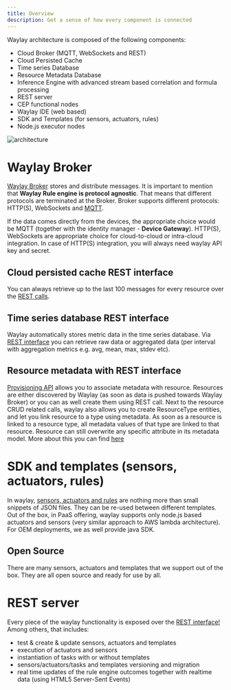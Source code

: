 ```yaml
---
title: Overview
description: Get a sense of how every component is connected
---
```


Waylay architecture is composed of the following components:

* Cloud Broker (MQTT, WebSockets and REST)
* Cloud Persisted Cache
* Time series Database
* Resource Metadata Database
* Inference Engine with advanced stream based correlation and formula processing
* REST server
* CEP functional nodes
* Waylay IDE (web based)
* SDK and Templates (for sensors, actuators, rules)
* Node.js executor nodes

![architecture](/architecture/architecture.png)

# Waylay Broker

[Waylay Broker](/api/broker-and-storage/) stores and distribute messages. It is important to mention that **Waylay Rule engine is protocol agnostic**. That means that different protocols are terminated at the Broker. Broker supports different protocols: HTTP(S), WebSockets and [MQTT](/features/mqtt). 

If the data comes directly from the devices, the appropriate choice would be MQTT (together with the identity  manager - **Device Gateway**).  HTTP(S), WebSockets are appropriate choice for cloud-to-cloud or intra-cloud integration. In case of HTTP(S) integration, you will always need waylay API key and secret. 

## Cloud persisted cache REST interface
You can always retrieve up to the last 100 messages for every resource over the [REST calls](/api/broker-and-storage/#document-data).

## Time series database REST interface
Waylay automatically stores metric data in the time series database. Via [REST interface](api/broker-and-storage/#time-series-data) you can retrieve raw data or aggregated data (per interval with aggregation metrics e.g. avg, mean, max, stdev etc).

## Resource metadata with REST interface
[Provisioning API](/api/rest/#provisioning-api) allows you to associate metadata with resource. Resources are either discovered by Waylay (as soon as data is pushed towards Waylay Broker) or you can as well create them using REST call. Next to the resource CRUD related calls, waylay also allows you to create ResourceType entities, and let you link resource to a type using metadata. As soon as a resource is linked to a resource type, all metadata values of that type are linked to that resource. Resource can still overwrite any specific attribute in its metadata model. More about this you can find [here](/features/provisioning)

# SDK and templates (sensors, actuators, rules)
In waylay, [sensors, actuators and rules](/api/sensors-and-actuators/) are nothing more than small snippets of JSON files. They can be re-used between different templates. Out of the box, in PaaS offering, waylay supports only node.js based actuators and sensors (very similar approach to AWS lambda architecture). For OEM deployments, we as well provide java SDK.

## Open Source

There are many sensors, actuators and templates that we support out of the box. They are all open source and ready for use by all.

# REST server
Every piece of the waylay functionality is exposed over the [REST interface!](/api/rest) Among others, that includes:

* test & create & update sensors, actuators and templates
* execution of actuators and sensors
* instantiation of tasks with or without templates
* sensors/actuators/tasks and templates versioning and migration
* real time updates of the rule engine outcomes together with realtime data (using HTML5 Server-Sent Events)
